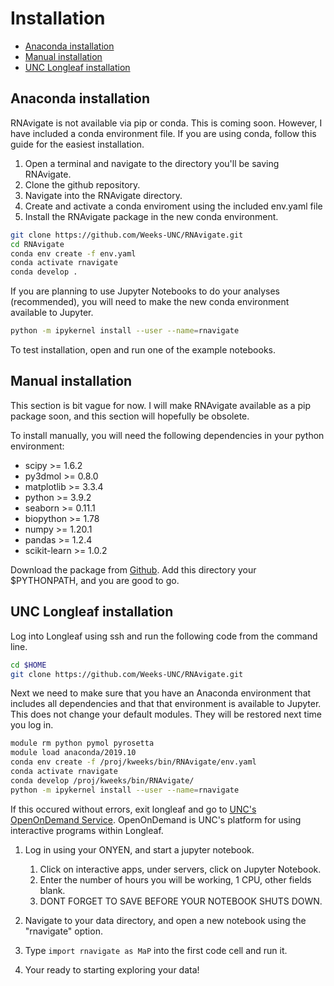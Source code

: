 Installation
============

- [Anaconda installation](#anaconda-installation)
- [Manual installation](#manual-installation)
- [UNC Longleaf installation](#unc-longleaf-installation)

Anaconda installation
---------------------

RNAvigate is not available via pip or conda. This is coming soon. However, I
have included a conda environment file. If you are using conda, follow this
guide for the easiest installation.

1. Open a terminal and navigate to the directory you'll be saving RNAvigate.
2. Clone the github repository.
3. Navigate into the RNAvigate directory.
4. Create and activate a conda enviroment using the included env.yaml file
5. Install the RNAvigate package in the new conda environment.

```bash
git clone https://github.com/Weeks-UNC/RNAvigate.git
cd RNAvigate
conda env create -f env.yaml
conda activate rnavigate
conda develop .
```

If you are planning to use Jupyter Notebooks to do your analyses (recommended),
you will need to make the new conda environment available to Jupyter.

```bash
python -m ipykernel install --user --name=rnavigate
```

To test installation, open and run one of the example notebooks.

Manual installation
-------------------

This section is bit vague for now. I will make RNAvigate available as a pip
package soon, and this section will hopefully be obsolete.

To install manually, you will need the following dependencies in your python
environment:

- scipy >= 1.6.2
- py3dmol >= 0.8.0
- matplotlib >= 3.3.4
- python >= 3.9.2
- seaborn >= 0.11.1
- biopython >= 1.78
- numpy >= 1.20.1
- pandas >= 1.2.4
- scikit-learn >= 1.0.2

Download the package from [Github](https://github.com/Weeks-UNC/RNAvigate). Add
this directory your $PYTHONPATH, and you are good to go.

UNC Longleaf installation
-------------------------

Log into Longleaf using ssh and run the following code from the command line.

```bash
cd $HOME
git clone https://github.com/Weeks-UNC/RNAvigate.git
```

Next we need to make sure that you have an Anaconda environment that includes
all dependencies and that that environment is available to Jupyter. This does
not change your default modules. They will be restored next time you log in.

```bash
module rm python pymol pyrosetta
module load anaconda/2019.10
conda env create -f /proj/kweeks/bin/RNAvigate/env.yaml
conda activate rnavigate
conda develop /proj/kweeks/bin/RNAvigate/
python -m ipykernel install --user --name=rnavigate
```

If this occured without errors, exit longleaf and go to
[UNC's OpenOnDemand Service](https://ondemand.rc.unc.edu/). OpenOnDemand is
UNC's platform for using interactive programs within Longleaf.

1. Log in using your ONYEN, and start a jupyter notebook.

   1. Click on interactive apps, under servers, click on Jupyter Notebook.
   2. Enter the number of hours you will be working, 1 CPU, other fields blank.
   3. DONT FORGET TO SAVE BEFORE YOUR NOTEBOOK SHUTS DOWN.

2. Navigate to your data directory, and open a new notebook using the
  "rnavigate" option.
4. Type `import rnavigate as MaP` into the first code cell and run it.
5. Your ready to starting exploring your data!
